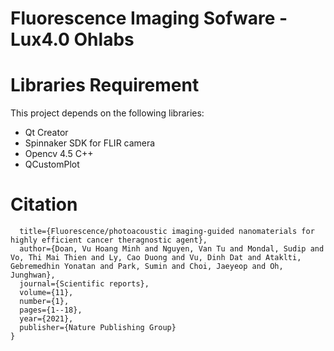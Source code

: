# Fluorescence Imaging Sofware - Lux4.0 Ohlabs
# **Libraries Requirement**
This project depends on the following libraries:
- Qt Creator
- Spinnaker SDK for FLIR camera
- Opencv 4.5 C++
- QCustomPlot 
# **Citation**
```@article{doan2021fluorescence,
  title={Fluorescence/photoacoustic imaging-guided nanomaterials for highly efficient cancer theragnostic agent},
  author={Doan, Vu Hoang Minh and Nguyen, Van Tu and Mondal, Sudip and Vo, Thi Mai Thien and Ly, Cao Duong and Vu, Dinh Dat and Ataklti, Gebremedhin Yonatan and Park, Sumin and Choi, Jaeyeop and Oh, Junghwan},
  journal={Scientific reports},
  volume={11},
  number={1},
  pages={1--18},
  year={2021},
  publisher={Nature Publishing Group}
}
